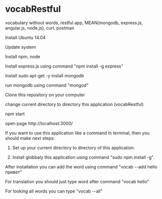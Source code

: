# vocabRestful
vocabulary without words, restful app, MEAN(mongodb, express.js, angular.js, node.js), curl, postman

Install Ubuntu 14.04

Update system

Install npm, node

Install express.js using command "npm install -g express"

Install sudo apt-get -y install mongodb

run mongodb using command "mongod"

Clone this repository on your computer

change current directory to directory this application (vocabRestful)

npm start

open page http://localhost:3000/

If you want to use this application like a command in terminal, then you should make next steps:
 
 1. Set up your current directory to directory of this application.
 
 2. Install globbaly this application using command "sudo npm install -g".
 
After installation you can add the word using command "vocab --add hello привет"

For translation you should just type word after command "vocab hello"

For looking all words you can type "vocab --all" 
